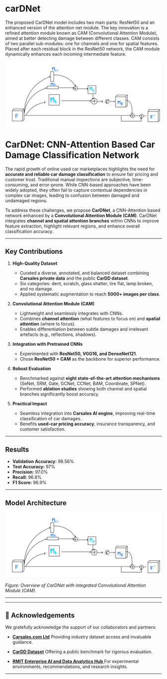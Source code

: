 # carDNet

The proposed CarDNet model includes two main parts: ResNet50 and an enhanced version of the attention net module. The key innovation is a refined attention module known as CAM (Convolutional Attention Module), aimed at better detecting damage between different classes. CAM consists of two parallel sub-modules: one for channels and one for spatial features. Placed after each residual block in the ResNet50 network, the CAM module dynamically enhances each incoming intermediate feature.


![Example Image](utils/cam.jpeg)


# CarDNet: CNN-Attention Based Car Damage Classification Network  

The rapid growth of online used car marketplaces highlights the need for **accurate and reliable car damage classification** to ensure fair pricing and customer trust. Traditional manual inspections are subjective, time-consuming, and error-prone. While CNN-based approaches have been widely adopted, they often fail to capture contextual dependencies in complex car images, leading to confusion between damaged and undamaged regions.  

To address these challenges, we propose **CarDNet**, a CNN-Attention based network enhanced by a **Convolutional Attention Module (CAM)**. CarDNet integrates **channel and spatial attention branches** within CNNs to improve feature extraction, highlight relevant regions, and enhance overall classification accuracy.  

---

##  Key Contributions  

1. **High-Quality Dataset**  
   - Curated a diverse, annotated, and balanced dataset combining **Carsales private data** and the public **CarDD dataset**.  
   - Six categories: dent, scratch, glass shatter, tire flat, lamp broken, and no damage.  
   - Applied systematic augmentation to reach **5000+ images per class**.  

2. **Convolutional Attention Module (CAM)**  
   - Lightweight and seamlessly integrates with CNNs.  
   - Combines **channel attention** (what features to focus on) and **spatial attention** (where to focus).  
   - Enables differentiation between subtle damages and irrelevant artefacts (e.g., reflections, shadows).  

3. **Integration with Pretrained CNNs**  
   - Experimented with **ResNet50, VGG16, and DenseNet121**.  
   - Chose **ResNet50 + CAM** as the backbone for superior performance.  

4. **Robust Evaluation**  
   - Benchmarked against **eight state-of-the-art attention mechanisms** (SeNet, SRM, Gate, GCNet, CCNet, BAM, Coordinate, SPNet).  
   - Performed **ablation studies** showing both channel and spatial branches significantly boost accuracy.  

5. **Practical Impact**  
   - Seamless integration into **Carsales AI engine**, improving real-time classification of car damages.  
   - Benefits **used-car pricing accuracy**, insurance transparency, and customer satisfaction.  

---

##  Results  

- **Validation Accuracy:** 98.56%  
- **Test Accuracy:** 97%  
- **Precision:** 97.0%  
- **Recall:** 96.8%  
- **F1 Score:** 96.9%  

---

##  Model Architecture  

<p align="center">
  <img src="utils/cam.jpeg" alt="CarDNet Architecture" width="600">
</p>  

*Figure: Overview of CarDNet with integrated Convolutional Attention Module (CAM).*  

---

---

## 🙏 Acknowledgements  

We gratefully acknowledge the support of our collaborators and partners:  

- [**Carsales.com Ltd**](https://www.carsales.com.au/)  Providing industry dataset access and invaluable guidance.  

- [**CarDD Dataset**](https://cardd-ustc.github.io/)  Offering a public benchmark for rigorous evaluation.  

- [**RMIT Enterprise AI and Data Analytics Hub**  ](https://rmit-aihub.org.au/) For experimental environments, recommendations, and research insights.  

---


